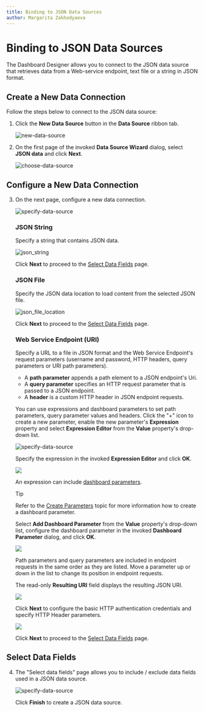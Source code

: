 ```yaml
---
title: Binding to JSON Data Sources
author: Margarita Zakhodyaeva
---
```

# Binding to JSON Data Sources

The Dashboard Designer allows you to connect to the JSON data source that retrieves data from a Web-service endpoint, text file or a string in JSON format.

## Create a New Data Connection

Follow the steps below to connect to the JSON data source:

1. Click the **New Data Source** button in the **Data Source** ribbon tab.

    ![new-data-source](../../../images/new-data-source.png)

2. On the first page of the invoked **Data Source Wizard** dialog, select **JSON data** and click **Next**. 

    ![choose-data-source](../../../images/choose-data-source-2.png)

## Configure a New Data Connection
   
3.  On the next page, configure a new data connection. 

    ![specify-data-source](../../../images/specify3.png)
     
    ### JSON String

    Specify a string that contains JSON data.

    ![json_string](../../../images/json_string.png)

    Click **Next** to proceed to the [Select Data Fields](#select-data-fields) page.
       
    ### JSON File

    Specify the JSON data location to load content from the selected JSON file.

    ![json_file_location](../../../images/json_file_location.png)

    Click **Next** to proceed to the [Select Data Fields](#select-data-fields) page.

    ### Web Service Endpoint (URI)

    Specify a URL to a file in JSON format and the Web Service Endpoint's request parameters (username and password, HTTP headers, query parameters or URI path parameters).

    - A **path parameter** appends a path element to a JSON endpoint's Uri.
    - A **query parameter** specifies an HTTP request parameter that is passed to a JSON endpoint.
    - A **header** is a custom HTTP header in JSON endpoint requests.

    You can use expressions and dashboard parameters to set path parameters, query parameter values and headers. Click the "+" icon to create a new parameter, enable the new parameter's **Expression** property and select **Expression Editor** from the **Value** property's drop-down list.

    ![specify-data-source](../../../images/specify4.png)

    Specify the expression in the invoked **Expression Editor** and click **OK**. 

    ![](../../../images/winforms-dashboard-wizard-expression-editor.png)

    An expression can include [dashboard parameters](../data-analysis/using-dashboard-parameters.md). 

    > [!Tip]
    > Refer to the [Create Parameters](../data-analysis/using-dashboard-parameters/creating-parameters.md) topic for more information how to create a dashboard parameter.  

    Select **Add Dashboard Parameter** from the **Value** property's drop-down list, configure the dashboard parameter in the invoked **Dashboard Parameter** dialog, and click **OK**.  

    ![](../../../images/winforms-dashboard-wizard-dashboard-parameter.png)

    Path parameters and query parameters are included in endpoint requests in the same order as they are listed. Move a parameter up or down in the list to change its position in endpoint requests.

    The read-only **Resulting URI** field displays the resulting JSON URI.

    ![](../../../images/winforms-dashboard-wizard-json-parameters-configured-uri.png)

    Click **Next** to configure the basic HTTP authentication credentials and specify HTTP Header parameters. 

    ![](../../../images/winforms-dashboard-wizard-json-parameters-authentification.png)

    Click **Next** to proceed to the [Select Data Fields](#select-data-fields) page.
    
## Select Data Fields

4. The "Select data fields" page allows you to include / exclude data fields used in a JSON data source.

    ![specify-data-source](../../../images/specify5.png)

    Click **Finish** to create a JSON data source.
